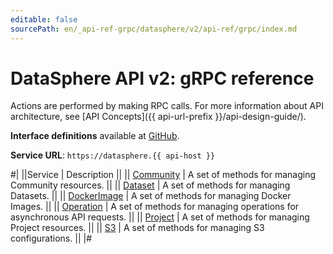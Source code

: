 ```yaml
---
editable: false
sourcePath: en/_api-ref-grpc/datasphere/v2/api-ref/grpc/index.md
---
```


# DataSphere API v2: gRPC reference

Actions are performed by making RPC calls. For more information about API architecture, see [API Concepts]({{ api-url-prefix }}/api-design-guide/).

**Interface definitions** available at [GitHub](https://github.com/yandex-cloud/cloudapi/tree/master/yandex/cloud/datasphere/v2).

**Service URL**: `https://datasphere.{{ api-host }}`

#|
||Service | Description ||
|| [Community](Community/index.md) | A set of methods for managing Community resources. ||
|| [Dataset](Dataset/index.md) | A set of methods for managing Datasets. ||
|| [DockerImage](DockerImage/index.md) | A set of methods for managing Docker Images. ||
|| [Operation](Operation/index.md) | A set of methods for managing operations for asynchronous API requests. ||
|| [Project](Project/index.md) | A set of methods for managing Project resources. ||
|| [S3](S3/index.md) | A set of methods for managing S3 configurations. ||
|#